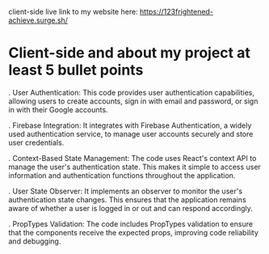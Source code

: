 client-side live link to my website here: https://123frightened-achieve.surge.sh/

Client-side and about my project at least 5 bullet points
=========================================================
. User Authentication: This code provides user authentication capabilities, allowing users to create accounts, sign in with email and password, or sign in with their Google accounts.

. Firebase Integration: It integrates with Firebase Authentication, a widely used authentication service, to manage user accounts securely and store user credentials.

. Context-Based State Management: The code uses React's context API to manage the user's authentication state. This makes it simple to access user information and authentication functions throughout the application.

. User State Observer: It implements an observer to monitor the user's authentication state changes. This ensures that the application remains aware of whether a user is logged in or out and can respond accordingly.

. PropTypes Validation: The code includes PropTypes validation to ensure that the components receive the expected props, improving code reliability and debugging.